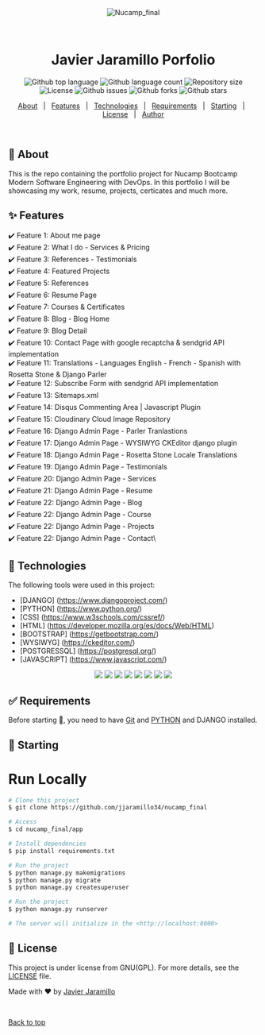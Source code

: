 <div align="center" id="top"> 
  <img src="./.github/app.gif" alt="Nucamp_final" />

  &#xa0;

  <!-- <a href="https://nucamp_final.netlify.app">Demo</a> -->
</div>

<h1 align="center">Javier Jaramillo Porfolio</h1>

<p align="center">
  <img alt="Github top language" src="https://img.shields.io/github/languages/top/jjaramillo34/nucampfinal?color=56BEB8">

  <img alt="Github language count" src="https://img.shields.io/github/languages/count/jjaramillo34/nucampfinal?color=56BEB8">

  <img alt="Repository size" src="https://img.shields.io/github/repo-size/jjaramillo34/nucampfinal?color=56BEB8">

  <img alt="License" src="https://img.shields.io/github/license/jjaramillo34/nucampfinal?color=56BEB8">

  <img alt="Github issues" src="https://img.shields.io/github/issues/jjaramillo34/nucampfinal?color=56BEB8" />

  <img alt="Github forks" src="https://img.shields.io/github/forks/jjaramillo34/nucampfinal?color=56BEB8" /> 

  <img alt="Github stars" src="https://img.shields.io/github/stars/jjaramillo34/nucampfinal?color=56BEB8" />
</p>

<!-- Status -->

<!-- <h4 align="center"> 
	🚧  Nucamp_final 🚀 Under construction...  🚧
</h4> 

<hr> -->

<p align="center">
  <a href="#dart-about">About</a> &#xa0; | &#xa0; 
  <a href="#sparkles-features">Features</a> &#xa0; | &#xa0;
  <a href="#rocket-technologies">Technologies</a> &#xa0; | &#xa0;
  <a href="#white_check_mark-requirements">Requirements</a> &#xa0; | &#xa0;
  <a href="#checkered_flag-starting">Starting</a> &#xa0; | &#xa0;
  <a href="#memo-license">License</a> &#xa0; | &#xa0;
  <a href="https://github.com/jjaramillo34" target="_blank">Author</a>
</p>

<br>

## :dart: About ##

This is the repo containing the portfolio project for Nucamp Bootcamp Modern Software Engineering with DevOps.
In this portfolio I will be showcasing my work, resume, projects, certicates and much more.

## :sparkles: Features ##

:heavy_check_mark: Feature 1: About me page\
:heavy_check_mark: Feature 2: What I do - Services & Pricing\
:heavy_check_mark: Feature 3: References - Testimonials\
:heavy_check_mark: Feature 4: Featured Projects\
:heavy_check_mark: Feature 5: References\
:heavy_check_mark: Feature 6: Resume Page\
:heavy_check_mark: Feature 7: Courses & Certificates\
:heavy_check_mark: Feature 8: Blog - Blog Home\
:heavy_check_mark: Feature 9: Blog Detail\
:heavy_check_mark: Feature 10: Contact Page with google recaptcha & sendgrid API implementation\
:heavy_check_mark: Feature 11: Translations - Languages English - French - Spanish with Rosetta Stone & Django Parler\
:heavy_check_mark: Feature 12: Subscribe Form with sendgrid API implementation\
:heavy_check_mark: Feature 13: Sitemaps.xml\
:heavy_check_mark: Feature 14: Disqus Commenting Area | Javascript Plugin\
:heavy_check_mark: Feature 15: Cloudinary Cloud Image Repository\
:heavy_check_mark: Feature 16: Django Admin Page - Parler Tranlastions\
:heavy_check_mark: Feature 17: Django Admin Page - WYSIWYG CKEditor django plugin\
:heavy_check_mark: Feature 18: Django Admin Page - Rosetta Stone Locale Translations\
:heavy_check_mark: Feature 19: Django Admin Page - Testimonials\
:heavy_check_mark: Feature 20: Django Admin Page - Services\
:heavy_check_mark: Feature 21: Django Admin Page - Resume\
:heavy_check_mark: Feature 22: Django Admin Page - Blog\
:heavy_check_mark: Feature 22: Django Admin Page - Course\
:heavy_check_mark: Feature 22: Django Admin Page - Projects\
:heavy_check_mark: Feature 22: Django Admin Page - Contact\

## :rocket: Technologies ##

The following tools were used in this project:

- [DJANGO] (https://www.djangoproject.com/)
- [PYTHON] (https://www.python.org/)
- [CSS] (https://www.w3schools.com/cssref/)
- [HTML] (https://developer.mozilla.org/es/docs/Web/HTML)
- [BOOTSTRAP] (https://getbootstrap.com/)
- [WYSIWYG] (https://ckeditor.com/)
- [POSTGRESSQL] (https://postgresql.org/)
- [JAVASCRIPT] (https://www.javascript.com/)

<p align="center">
  <img src="https://img.shields.io/badge/Python-FFD43B?style=for-the-badge&logo=python&logoColor=blue"/>
  <img src="https://img.shields.io/badge/HTML-239120?style=for-the-badge&logo=html5&logoColor=white"/> 
  <img src="https://img.shields.io/badge/CSS3-1572B6?style=for-the-badge&logo=css3&logoColor=white"/>
  <img src="https://img.shields.io/badge/Bootstrap-563D7C?style=for-the-badge&logo=bootstrap&logoColor=white"/>
  <img src="https://img.shields.io/badge/Django-092E20?style=for-the-badge&logo=django&logoColor=white"/>
  <img src="https://img.shields.io/badge/Heroku-430098?style=for-the-badge&logo=heroku&logoColor=white"/>
  <img src="https://img.shields.io/badge/PostgreSQL-316192?style=for-the-badge&logo=postgresql&logoColor=white"/>
  <img src="https://img.shields.io/badge/JavaScript-F7DF1E?style=for-the-badge&logo=javascript&logoColor=black" />
</p>

## :white_check_mark: Requirements ##

Before starting :checkered_flag:, you need to have [Git](https://git-scm.com) and [PYTHON]() and DJANGO installed.

## :checkered_flag: Starting ##
# Run Locally

```bash
# Clone this project
$ git clone https://github.com/jjaramillo34/nucamp_final

# Access
$ cd nucamp_final/app

# Install dependencies
$ pip install requirements.txt

# Run the project
$ python manage.py makemigrations
$ python manage.py migrate
$ python manage.py createsuperuser

# Run the project
$ python manage.py runserver

# The server will initialize in the <http://localhost:8000>
```

## :memo: License ##

This project is under license from GNU(GPL). For more details, see the [LICENSE](LICENSE.md) file.


Made with :heart: by <a href="https://github.com/jjaramillo34" target="_blank">Javier Jaramillo</a>

&#xa0;

<a href="#top">Back to top</a>
